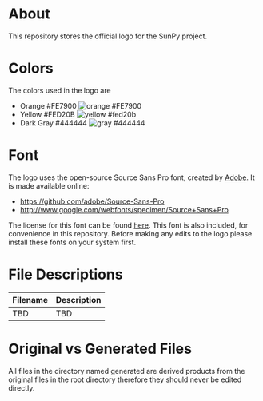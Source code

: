 About
=====

This repository stores the official logo for the SunPy
project.

Colors
======
The colors used in the logo are

* Orange #FE7900 ![orange #FE7900](https://img.shields.io/badge/color-%23FE7900-FE7900.svg)
* Yellow #FED20B ![yellow #fed20b](https://img.shields.io/badge/color-%23FED20B-FED20B.svg)
* Dark Gray #444444 ![gray #444444](https://img.shields.io/badge/color-%23444444-444444.svg)

Font
====
The logo uses the open-source Source Sans Pro font, created by [Adobe](www.adobe.com/).
It is made available online:

* https://github.com/adobe/Source-Sans-Pro
* http://www.google.com/webfonts/specimen/Source+Sans+Pro

The license for this font can be found [here](https://github.com/adobe-fonts/source-sans-pro/blob/master/LICENSE.txt).
This font is also included, for convenience in this repository.
Before making any edits to the logo please install these fonts on your system first.

File Descriptions
=================

|Filename| Description |
|--------|-------------|
|TBD   | TBD     |


Original vs Generated Files
===========================
All files in the directory named generated are derived
products from the original files in the root directory
therefore they should never be edited directly.
